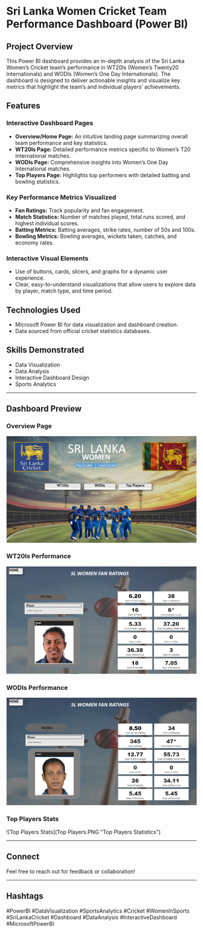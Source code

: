 # Sri Lanka Women Cricket Team Performance Dashboard (Power BI)

## Project Overview
This Power BI dashboard provides an in-depth analysis of the Sri Lanka Women’s Cricket team’s performance in WT20Is (Women’s Twenty20 Internationals) and WODIs (Women’s One Day Internationals). The dashboard is designed to deliver actionable insights and visualize key metrics that highlight the team’s and individual players’ achievements.

## Features

### Interactive Dashboard Pages
- **Overview/Home Page:** An intuitive landing page summarizing overall team performance and key statistics.
- **WT20Is Page:** Detailed performance metrics specific to Women’s T20 International matches.
- **WODIs Page:** Comprehensive insights into Women’s One Day International matches.
- **Top Players Page:** Highlights top performers with detailed batting and bowling statistics.

### Key Performance Metrics Visualized
- **Fan Ratings:** Track popularity and fan engagement.
- **Match Statistics:** Number of matches played, total runs scored, and highest individual scores.
- **Batting Metrics:** Batting averages, strike rates, number of 50s and 100s.
- **Bowling Metrics:** Bowling averages, wickets taken, catches, and economy rates.

### Interactive Visual Elements
- Use of buttons, cards, slicers, and graphs for a dynamic user experience.
- Clear, easy-to-understand visualizations that allow users to explore data by player, match type, and time period.

## Technologies Used
- Microsoft Power BI for data visualization and dashboard creation.
- Data sourced from official cricket statistics databases.

## Skills Demonstrated
- Data Visualization
- Data Analysis
- Interactive Dashboard Design
- Sports Analytics

---

## Dashboard Preview

### Overview Page
![Overview Page](Home.PNG "Overview of Sri Lanka Women Cricket Dashboard")

### WT20Is Performance
![WT20Is Performance](WT20Is.PNG "WT20Is Performance Metrics")

### WODIs Performance
![WODIs Performance](WODIs.PNG "WODIs Performance Metrics")

### Top Players Stats
![Top Players Stats](Top Players.PNG "Top Players Statistics")

---

## Connect
Feel free to reach out for feedback or collaboration!

---

## Hashtags

#PowerBI #DataVisualization #SportsAnalytics #Cricket #WomenInSports #SriLankaCricket #Dashboard #DataAnalysis #InteractiveDashboard #MicrosoftPowerBI
